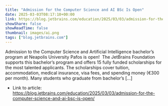 ```yaml
---
title: "Admission for the Computer Science and AI BSc Is Open"
date: 2025-03-03T08:17:10+00:00
link: https://blog.jetbrains.com/education/2025/03/03/admission-for-the-computer-science-and-ai-bsc-is-open/
showShare: false
showReadTime: false
thumbnail: images/ai.png
tags: ["blog.jetbrains.com"]
---
```

Admission to the Computer Science and Artificial Intelligence bachelor’s program at Neapolis University Pafos is open!  The JetBrains Foundation supports this bachelor’s program and offers 15 fully funded scholarships for the most talented applicants. The scholarships cover tuition, accommodation, medical insurance, visa fees, and spending money (€300 per month). Many students who graduate from bachelor’s […]

- Link to article: https://blog.jetbrains.com/education/2025/03/03/admission-for-the-computer-science-and-ai-bsc-is-open/